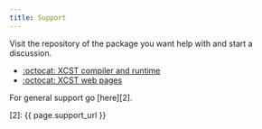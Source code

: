 ```yaml
---
title: Support
---
```


Visit the repository of the package you want help with and start a discussion.

- [:octocat: XCST compiler and runtime](https://github.com/maxtoroq/XCST)
- [:octocat: XCST web pages](https://github.com/maxtoroq/XCST-a)

For general support go [here][2].

[1]: docs/installing.html
[2]: {{ page.support_url }}
